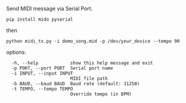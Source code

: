 Send MIDI message via Serial Port.

```
pip install mido pyserial
```

then 

```
python midi_tx.py -i demo_song.mid -p /dev/your_device --tempo 90
```

options:
```
  -h, --help            show this help message and exit
  -p PORT, --port PORT  Serial port name
  -i INPUT, --input INPUT
                        MIDI file path
  -b BAUD, --baud BAUD  Baud rate (default: 31250)
  -t TEMPO, --tempo TEMPO
                        Override tempo (in BPM)
```
